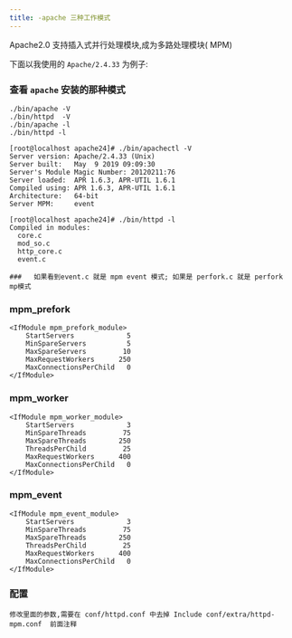 ```yaml
---
title: -apache 三种工作模式
---
```

Apache2.0 支持插入式并行处理模块,成为多路处理模块( MPM)

下面以我使用的 `Apache/2.4.33` 为例子:  

### 查看 `apache` 安装的那种模式

```shell
./bin/apache -V 
./bin/httpd  -V
./bin/apache -l
./bin/httpd -l

[root@localhost apache24]# ./bin/apachectl -V
Server version: Apache/2.4.33 (Unix)
Server built:   May  9 2019 09:09:30
Server's Module Magic Number: 20120211:76
Server loaded:  APR 1.6.3, APR-UTIL 1.6.1
Compiled using: APR 1.6.3, APR-UTIL 1.6.1
Architecture:   64-bit
Server MPM:     event

[root@localhost apache24]# ./bin/httpd -l
Compiled in modules:
  core.c
  mod_so.c
  http_core.c
  event.c
  
###   如果看到event.c 就是 mpm event 模式; 如果是 perfork.c 就是 perfork mp模式

```



### mpm_prefork

```shell
<IfModule mpm_prefork_module>
    StartServers             5
    MinSpareServers          5
    MaxSpareServers         10
    MaxRequestWorkers      250
    MaxConnectionsPerChild   0
</IfModule>
```

### mpm_worker

```shell
<IfModule mpm_worker_module>
    StartServers             3
    MinSpareThreads         75
    MaxSpareThreads        250
    ThreadsPerChild         25
    MaxRequestWorkers      400
    MaxConnectionsPerChild   0
</IfModule>

```

### mpm_event

```shell
<IfModule mpm_event_module>
    StartServers             3
    MinSpareThreads         75
    MaxSpareThreads        250
    ThreadsPerChild         25
    MaxRequestWorkers      400
    MaxConnectionsPerChild   0
</IfModule>

```

### 配置

```
修改里面的参数,需要在 conf/httpd.conf 中去掉 Include conf/extra/httpd-mpm.conf  前面注释
```





























